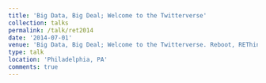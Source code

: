 ```yaml
---
title: 'Big Data, Big Deal; Welcome to the Twitterverse'
collection: talks
permalink: /talk/ret2014
date: '2014-07-01'
venue: 'Big Data, Big Deal; Welcome to the Twitterverse. Reboot, REThink, Refresh with Jeff Popyack.'
type: talk
location: 'Philadelphia, PA'
comments: true
---
```



